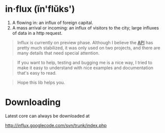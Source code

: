 # in·flux (ĭn'flŭks') #

  1. A flowing in: an influx of foreign capital.
  1. A mass arrival or incoming: an influx of visitors to the city; large influxes of data in a http request.

> Influx is currently on preview phase. Although I believe the [API](API.md) has pretty much stabilized, it was only used on two projects, and there are many details that need special attention.

> If you want to help, testing and bugging me is a nice way, I tried to make it easy to understand with nice examples and documentation that's easy to read.

> Hope this lib helps you.

# Downloading #
Latest core can always be downloaded at

http://influx.googlecode.com/svn/trunk/index.php